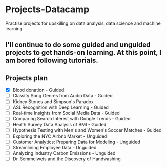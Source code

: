# Projects-Datacamp
Practise projects for upskilling on data analysis, data science and machine learning

## I'll continue to do some guided and unguided projects to get hands-on learning. At this point, I am bored following tutorials.

## Projects plan
- [X] Blood donation - Guided
- [ ] Classify Song Genres from Audio Data - Guided
- [ ] Kidney Stones and Simpson's Paradox
- [ ] ASL Recognition with Deep Learning - Guided
- [ ] Real-time Insights from Social Media Data - Guided
- [ ] Comparing Search Interest with Google Trends - Guided
- [ ] Health Survey Data Analysis of BMI - Guided
- [ ] Hypothesis Testing with Men's and Women's Soccer Matches - Guided
- [ ] Exploring the NYC Airbnb Market - Unguided
- [ ] Customer Analytics: Preparing Data for Modeling - Unguided
- [ ] Streamlining Employee Data - Unguided
- [ ] Analyzing Industry Carbon Emissions - Unguided
- [ ] Dr. Semmelweis and the Discovery of Handwashing
